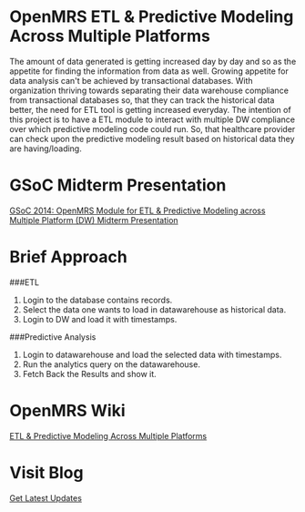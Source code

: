 # OpenMRS ETL & Predictive Modeling Across Multiple Platforms
The amount of data generated is getting increased day by day and so as the appetite for finding the information from data as well. Growing appetite for data analysis can't be achieved by transactional databases. With organization thriving towards separating their data warehouse compliance from transactional databases so, that they can track the historical data better, the need for ETL tool is getting increased everyday. The intention of this project is to have a ETL module to interact with multiple DW compliance over which predictive modeling code could run. So, that healthcare provider can check upon the predictive modeling result based on historical data they are having/loading. 

# GSoC Midterm Presentation
[GSoC 2014: OpenMRS Module for ETL & Predictive Modeling across Multiple Platform (DW) Midterm Presentation](https://talk.openmrs.org/t/gsoc-2014-openmrs-module-for-etl-predictive-modeling-across-multiple-platform-dw-midterm-presentation/301) 

# Brief Approach
###ETL
1. Login to the database contains records.
2. Select the data one wants to load in datawarehouse as historical data.
3. Login to DW and load it with timestamps.

###Predictive Analysis
1. Login to datawarehouse and load the selected data with timestamps.
2. Run the analytics query on the datawarehouse.
3. Fetch Back the Results and show it.


# OpenMRS Wiki
[ETL & Predictive Modeling Across Multiple Platforms](https://wiki.openmrs.org/pages/viewpage.action?pageId=60068088)

# Visit Blog
[Get Latest Updates](http://vineetgsocer2014.wordpress.com/)

